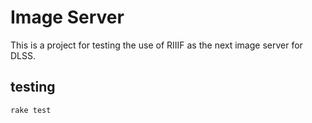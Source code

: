# Image Server

This is a project for testing the use of RIIIF as the next image server for DLSS.

## testing

```
rake test
```
